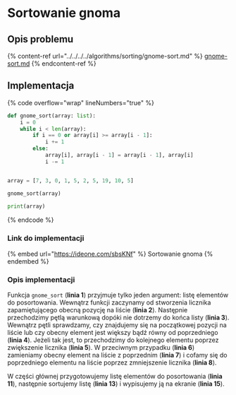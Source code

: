 # Sortowanie gnoma

## Opis problemu

{% content-ref url="../../../../algorithms/sorting/gnome-sort.md" %}
[gnome-sort.md](../../../../algorithms/sorting/gnome-sort.md)
{% endcontent-ref %}

## Implementacja

{% code overflow="wrap" lineNumbers="true" %}
```python
def gnome_sort(array: list):
    i = 0
    while i < len(array):
        if i == 0 or array[i] >= array[i - 1]:
            i += 1
        else:
            array[i], array[i - 1] = array[i - 1], array[i]
            i -= 1


array = [7, 3, 0, 1, 5, 2, 5, 19, 10, 5]

gnome_sort(array)
    
print(array)
```
{% endcode %}

### Link do implementacji

{% embed url="https://ideone.com/sbsKNf" %}
Sortowanie gnoma
{% endembed %}

### Opis implementacji

Funkcja `gnome_sort` (**linia 1**) przyjmuje tylko jeden argument: listę elementów do posortowania. Wewnątrz funkcji zaczynamy od stworzenia licznika zapamiętującego obecną pozycję na liście (**linia 2**). Następnie przechodzimy pętlą warunkową dopóki nie dotrzemy do końca listy (**linia 3**). Wewnątrz pętli sprawdzamy, czy znajdujemy się na początkowej pozycji na liście lub czy obecny element jest większy bądź równy od poprzedniego (**linia 4**). Jeżeli tak jest, to przechodzimy do kolejnego elementu poprzez zwiększenie licznika (**linia 5**). W przeciwnym przypadku (**linia 6**) zamieniamy obecny element na liście z poprzednim (**linia 7**) i cofamy się do poprzedniego elementu na liście poprzez zmniejszenie licznika (**linia 8**).

W części głównej przygotowujemy listę elementów do posortowania (**linia 11**), następnie sortujemy listę (**linia 13**) i wypisujemy ją na ekranie (**linia 15**).